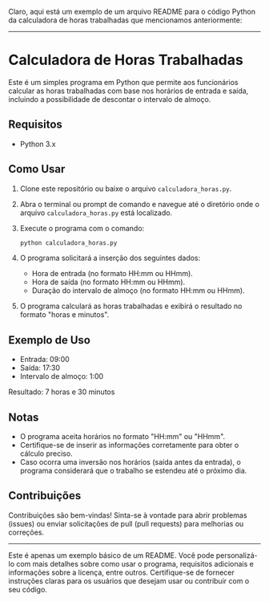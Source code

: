 Claro, aqui está um exemplo de um arquivo README para o código Python da calculadora de horas trabalhadas que mencionamos anteriormente:

---

# Calculadora de Horas Trabalhadas

Este é um simples programa em Python que permite aos funcionários calcular as horas trabalhadas com base nos horários de entrada e saída, incluindo a possibilidade de descontar o intervalo de almoço.

## Requisitos

- Python 3.x

## Como Usar

1. Clone este repositório ou baixe o arquivo `calculadora_horas.py`.

2. Abra o terminal ou prompt de comando e navegue até o diretório onde o arquivo `calculadora_horas.py` está localizado.

3. Execute o programa com o comando:

   ```bash
   python calculadora_horas.py
   ```

4. O programa solicitará a inserção dos seguintes dados:
   - Hora de entrada (no formato HH:mm ou HHmm).
   - Hora de saída (no formato HH:mm ou HHmm).
   - Duração do intervalo de almoço (no formato HH:mm ou HHmm).

5. O programa calculará as horas trabalhadas e exibirá o resultado no formato "horas e minutos".

## Exemplo de Uso

- Entrada: 09:00
- Saída: 17:30
- Intervalo de almoço: 1:00

Resultado: 7 horas e 30 minutos

## Notas

- O programa aceita horários no formato "HH:mm" ou "HHmm".
- Certifique-se de inserir as informações corretamente para obter o cálculo preciso.
- Caso ocorra uma inversão nos horários (saída antes da entrada), o programa considerará que o trabalho se estendeu até o próximo dia.

## Contribuições

Contribuições são bem-vindas! Sinta-se à vontade para abrir problemas (issues) ou enviar solicitações de pull (pull requests) para melhorias ou correções.

---

Este é apenas um exemplo básico de um README. Você pode personalizá-lo com mais detalhes sobre como usar o programa, requisitos adicionais e informações sobre a licença, entre outros. Certifique-se de fornecer instruções claras para os usuários que desejam usar ou contribuir com o seu código.
